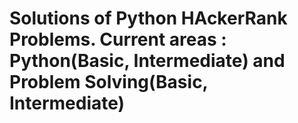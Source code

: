 # Solutions of Python HAckerRank Problems. Current areas : Python(Basic, Intermediate) and Problem Solving(Basic, Intermediate)
